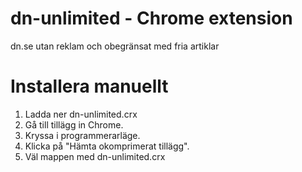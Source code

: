 # dn-unlimited - Chrome extension
dn.se utan reklam och obegränsat med fria artiklar


# Installera manuellt
1. Ladda ner dn-unlimited.crx
2. Gå till tillägg in Chrome.
3. Kryssa i programmerarläge.
4. Klicka på "Hämta okomprimerat tillägg".
5. Väl mappen med dn-unlimited.crx
